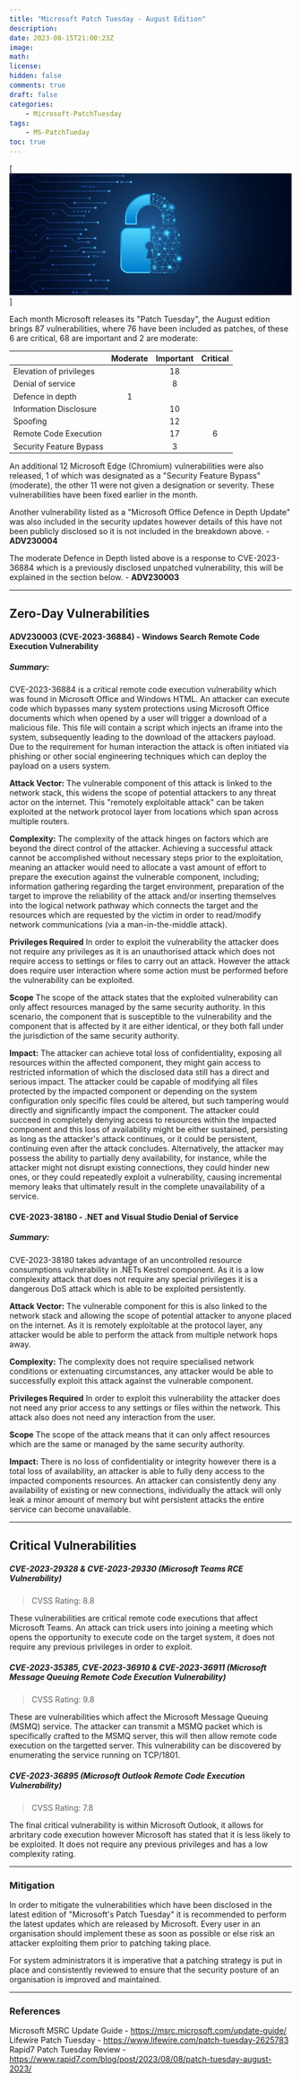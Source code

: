 ```yaml
---
title: "Microsoft Patch Tuesday - August Edition"
description: 
date: 2023-08-15T21:00:23Z
image: 
math: 
license: 
hidden: false
comments: true
draft: false
categories:
    - Microsoft-PatchTuesday
tags:
    - MS-PatchTueday
toc: true
---
```


[![Padlock](content/post/MicrosoftPatchTuesday/SecurityPadlock.png)]

Each month Microsoft releases its "Patch Tuesday", the August edition brings 87 vulnerabilities, where 76 have been included as patches, of these 6 are critical, 68 are important and 2 are moderate:

|                         | Moderate | Important | Critical |
| ----------------------- |:--------:|:---------:|:--------:|
| Elevation of privileges |          |    18     |          |
| Denial of service       |          |     8     |          |
| Defence in depth        |    1     |           |          |
| Information Disclosure  |          |    10     |          |
| Spoofing                |          |    12     |          |
| Remote Code Execution   |          |    17     |    6     |
| Security Feature Bypass |          |     3     |          |


An additional 12 Microsoft Edge (Chromium) vulnerabilities were also released, 1 of which was designated as a "Security Feature Bypass" (moderate), the other 11 were not given a designation or severity. These vulnerabilities have been fixed earlier in the month.

Another vulnerability listed as a "Microsoft Office Defence in Depth Update" was also included in the security updates however details of this have not been publicly disclosed so it is not included in the breakdown above. - **ADV230004**

The moderate Defence in Depth listed above is a response to CVE-2023-36884 which is a previously disclosed unpatched vulnerability, this will be explained in the section below. - **ADV230003**

---
## Zero-Day Vulnerabilities

#### ADV230003 (CVE-2023-36884) - Windows Search Remote Code Execution Vulnerability

##### Summary:
CVE-2023-36884 is a critical remote code execution vulnerability which was found in Microsoft Office and Windows HTML. An attacker can execute code which bypasses many system protections using Microsoft Office documents which when opened by a user will trigger a download of a malicious file. This file will contain a script which injects an iframe into the system, subsequently leading to the download of the attackers payload. Due to the requirement for human interaction the attack is often initiated via phishing or other social engineering techniques which can deploy the payload on a users system.

**Attack Vector:**
The vulnerable component of this attack is linked to the network stack, this widens the scope of potential attackers to any threat actor on the internet. This "remotely exploitable attack" can be taken exploited at the network protocol layer from locations which span across multiple routers.

**Complexity:**
The complexity of the attack hinges on factors which are beyond the direct control of the attacker. Achieving a successful attack cannot be accomplished without necessary steps prior to the exploitation, meaning an attacker would need to allocate a vast amount of effort to prepare the execution against the vulnerable component, including; information gathering regarding the target environment, preparation of the target to improve the reliability of the attack and/or inserting themselves into the logical network pathway which connects the target and the resources which are requested by the victim in order to read/modify network communications (via a man-in-the-middle attack).

**Privileges Required**
In order to exploit the vulnerability the attacker does not require any privileges as it is an unauthorised attack which does not require access to settings or files to carry out an attack. However the attack does require user interaction where some action must be performed before the vulnerability can be exploited.

**Scope**
The scope of the attack states that the exploited vulnerability can only affect resources managed by the same security authority. In this scenario, the component that is susceptible to the vulnerability and the component that is affected by it are either identical, or they both fall under the jurisdiction of the same security authority.

**Impact:**
The attacker can achieve total loss of confidentiality, exposing all resources within the affected component, they might gain access to restricted information of which the disclosed data still has a direct and serious impact. The attacker could be capable of modifying all files protected by the impacted component or depending on the system configuration only specific files could be altered, but such tampering would directly and significantly impact the component. The attacker could succeed in completely denying access to resources within the impacted component and this loss of availability might be either sustained, persisting as long as the attacker's attack continues, or it could be persistent, continuing even after the attack concludes. Alternatively, the attacker may possess the ability to partially deny availability, for instance, while the attacker might not disrupt existing connections, they could hinder new ones, or they could repeatedly exploit a vulnerability, causing incremental memory leaks that ultimately result in the complete unavailability of a service.

#### CVE-2023-38180 - .NET and Visual Studio Denial of Service

##### Summary:
CVE-2023-38180 takes advantage of an uncontrolled resource consumptions vulnerability in .NETs Kestrel component. As it is a low complexity attack that does not require any special privileges it is a dangerous DoS attack which is able to be exploited persistently.

**Attack Vector:**
The vulnerable component for this is also linked to the network stack and allowing the scope of potential attacker to anyone placed on the internet. As it is remotely exploitable at the protocol layer, any attacker would be able to perform the attack from multiple network hops away.

**Complexity:**
The complexity does not require specialised network conditions or extenuating circumstances, any attacker would be able to successfully exploit this attack against the vulnerable component.

**Privileges Required**
In order to exploit this vulnerability the attacker does not need any prior access to any settings or files within the network. This attack also does not need any interaction from the user.

**Scope**
The scope of the attack means that it can only affect resources which are the same or managed by the same security authority.

**Impact:**
There is no loss of confidentiality or integrity however there is a total loss of availability, an attacker is able to fully deny access to the impacted components resources. An attacker can consistently deny any availability of existing or new connections, individually the attack will only leak a minor amount of memory but wiht persistent attacks the entire service can become unavailable.

---

## Critical Vulnerabilities

##### CVE-2023-29328 & CVE-2023-29330 (Microsoft Teams RCE Vulnerability)

> CVSS Rating: 8.8

These vulnerabilities are critical remote code executions that affect Microsoft Teams. An attack can trick users into joining a meeting which opens the opportunity to execute code on the target system, it does not require any previous privileges in order to exploit.


##### CVE-2023-35385, CVE-2023-36910 & CVE-2023-36911 (Microsoft Message Queuing Remote Code Execution Vulnerability)

> CVSS Rating: 9.8

These are vulnerabilities which affect the Microsoft Message Queuing (MSMQ) service. The attacker can transmit a MSMQ packet which is specifically crafted to the MSMQ server, this will then allow remote code execution on the targetted server. This vulnerability can be discovered by enumerating the service running on TCP/1801.


##### CVE-2023-36895 (Microsoft Outlook Remote Code Execution Vulnerability)

> CVSS Rating: 7.8

The final critical vulnerability is within Microsoft Outlook, it allows for arbritary code execution however Microsoft has stated that it is less likely to be exploited. It does not require any previous privileges and has a low complexity rating.

---

### Mitigation

In order to mitigate the vulnerabilities which have been disclosed in the latest edition of "Microsoft's Patch Tuesday" it is recommended to perform the latest updates which are released by Microsoft. Every user in an organisation should implement these as soon as possible or else risk an attacker exploiting them prior to patching taking place.

For system administrators it is imperative that a patching strategy is put in place and consistently reviewed to ensure that the security posture of an organisation is improved and maintained.

---
### References

Microsoft MSRC Update Guide - https://msrc.microsoft.com/update-guide/
Lifewire Patch Tuesday - https://www.lifewire.com/patch-tuesday-2625783
Rapid7 Patch Tuesday Review - https://www.rapid7.com/blog/post/2023/08/08/patch-tuesday-august-2023/

